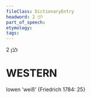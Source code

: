 ```yaml
---
fileClass: DictionaryEntry
headword: לבֿן 2
part_of_speech: 
etymology: 
tags: 
---
```

לבֿן 2

WESTERN
========

lowen 'weiß' {Friedrich 1784: 25}